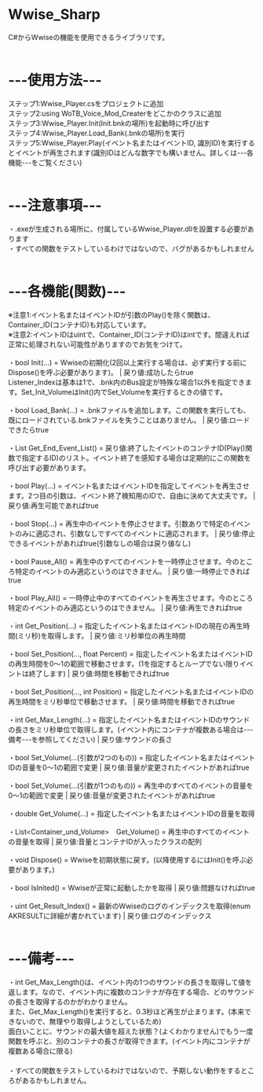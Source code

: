 # Wwise_Sharp<br>
C#からWwiseの機能を使用できるライブラリです。<br>
<br>
# ---使用方法---<br>
ステップ1:Wwise_Player.csをプロジェクトに追加<br>
ステップ2:using WoTB_Voice_Mod_Createrをどこかのクラスに追加<br>
ステップ3:Wwise_Player.Init(Init.bnkの場所)を起動時に呼び出す<br>
ステップ4:Wwise_Player.Load_Bank(.bnkの場所)を実行<br>
ステップ5:Wwise_Player.Play(イベント名またはイベントID, 識別ID)を実行するとイベントが再生されます(識別IDはどんな数字でも構いません。詳しくは---各機能---をご覧ください)<br>
<br>
# ---注意事項---<br>
・.exeが生成される場所に、付属しているWwise_Player.dllを設置する必要があります<br>
・すべての関数をテストしているわけではないので、バグがあるかもしれません<br>
<br>
# ---各機能(関数)---<br>
※注意1:イベント名またはイベントIDが引数のPlay()を除く関数は、Container_ID(コンテナID)も対応しています。<br>
※注意2:イベントIDはuintで、Container_ID(コンテナID)はintです。間違えれば正常に処理されない可能性がありますのでお気をつけて。<br>
<br>
・bool Init(...) = Wwiseの初期化(2回以上実行する場合は、必ず実行する前にDispose()を呼ぶ必要があります)。 | 戻り値:成功したらtrue<br>
Listener_Indexは基本は1で、.bnk内のBus設定が特殊な場合1以外を指定できます。Set_Init_VolumeはInit()内でSet_Volumeを実行するときの値です。<br>
<br>
・bool Load_Bank(...) = .bnkファイルを追加します。この関数を実行しても、既にロードされている.bnkファイルを失うことはありません。 | 戻り値:ロードできたらtrue<br>
<br>
・List<int> Get_End_Event_List() = 戻り値:終了したイベントのコンテナID(Play()関数で指定するID)のリスト。イベント終了を感知する場合は定期的にこの関数を呼び出す必要があります。<br>
  <br>
・bool Play(...) = イベント名またはイベントIDを指定してイベントを再生させます。2つ目の引数は、イベント終了検知用のIDで、自由に決めて大丈夫です。 | 戻り値:再生可能であればtrue<br>
  <br>
・bool Stop(...) = 再生中のイベントを停止させます。引数ありで特定のイベントのみに適応され、引数なしですべてのイベントに適応されます。 | 戻り値:停止できるイベントがあればtrue(引数なしの場合は戻り値なし)<br>
  <br>
・bool Pause_All() = 再生中のすべてのイベントを一時停止させます。今のところ特定のイベントのみ適応というのはできません。 | 戻り値:一時停止できればtrue<br>
  <br>
・bool Play_All() = 一時停止中のすべてのイベントを再生させます。今のところ特定のイベントのみ適応というのはできません。 | 戻り値:再生できればtrue<br>
  <br>
・int Get_Position(...) = 指定したイベント名またはイベントIDの現在の再生時間(ミリ秒)を取得します。 | 戻り値:ミリ秒単位の再生時間<br>
  <br>
・bool Set_Position(..., float Percent) = 指定したイベント名またはイベントIDの再生時間を0～1の範囲で移動させます。(1を指定するとループでない限りイベントは終了します) | 戻り値:時間を移動できればtrue<br>
  <br>
・bool Set_Position(..., int Position) = 指定したイベント名またはイベントIDの再生時間をミリ秒単位で移動させます。 | 戻り値:時間を移動できればtrue<br>
  <br>
・int Get_Max_Length(...) = 指定したイベント名またはイベントIDのサウンドの長さをミリ秒単位で取得します。(イベント内にコンテナが複数ある場合は---備考---を参照してください) | 戻り値:サウンドの長さ<br>
  <br>
・bool Set_Volume(...(引数が2つのもの)) = 指定したイベント名またはイベントIDの音量を0～1の範囲で変更 | 戻り値:音量が変更されたイベントがあればtrue<br>
  <br>
・bool Set_Volume(...(引数が1つのもの)) = 再生中のすべてのイベントの音量を0～1の範囲で変更 | 戻り値:音量が変更されたイベントがあればtrue<br>
  <br>
・double Get_Volume(...) = 指定したイベント名またはイベントIDの音量を取得<br>
  <br>
・List<Container_und_Volume>　Get_Volume() = 再生中のすべてのイベントの音量を取得 | 戻り値:音量とコンテナIDが入ったクラスの配列<br>
  <br>
・void Dispose() = Wwiseを初期状態に戻す。(以降使用するにはInit()を呼ぶ必要があります。)<br>
  <br>
・bool IsInited() = Wwiseが正常に起動したかを取得 | 戻り値:問題なければtrue<br>
  <br>
・uint Get_Result_Index() = 最新のWwiseのログのインデックスを取得(enum AKRESULTに詳細が書かれています) | 戻り値:ログのインデックス<br>
  <br>
# ---備考---
・int Get_Max_Length()は、イベント内の1つのサウンドの長さを取得して値を返します。なので、イベント内に複数のコンテナが存在する場合、どのサウンドの長さを取得するのかがわかりません。<br>
また、Get_Max_Length()を実行すると、0.3秒ほど再生が止まります。(本来できないので、無理やり取得しようとしているため)<br>
面白いことに、サウンドの最大値を超えた状態？(よくわかりません)でもう一度関数を呼ぶと、別のコンテナの長さが取得できます。(イベント内にコンテナが複数ある場合に限る)<br>
　<br>
・すべての関数をテストしているわけではないので、予期しない動作をするところがあるかもしれません。
